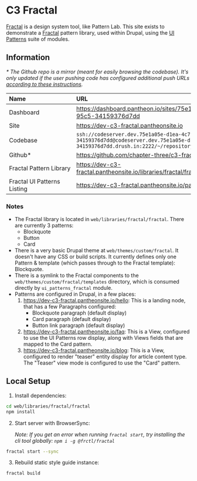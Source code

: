 # C3 Fractal

[Fractal](https://fractal.build) is a design system tool, like Pattern Lab. This site exists to demonstrate a [Fractal](https://fractal.build) pattern library, used within Drupal, using the [UI Patterns](https://drupal.org/project/ui_patterns) suite of modules.

## Information


_* The Github repo is a mirror (meant for easily browsing the codebase). It's only updated if the user pushing code has configured additional push URLs [according to these instructions](https://github.com/chapter-three/wiki/blob/master/Chapter%20Three/Developers/GIT.md#push-to-multiple-remotes-by-default)._

| Name | URL  |
| :--- | :--- |
| Dashboard | https://dashboard.pantheon.io/sites/75e1a05e-d1ea-4c7f-95c5-34159376d7dd |
| Site | https://dev-c3-fractal.pantheonsite.io |
| Codebase | `ssh://codeserver.dev.75e1a05e-d1ea-4c7f-95c5-34159376d7dd@codeserver.dev.75e1a05e-d1ea-4c7f-95c5-34159376d7dd.drush.in:2222/~/repository.git` |
| Github* | https://github.com/chapter-three/c3-fractal |
| <nobr>Fractal Pattern Library<nobr> | https://dev-c3-fractal.pantheonsite.io/libraries/fractal/fractal/build/index.html |
| Fractal UI Patterns Listing | https://dev-c3-fractal.pantheonsite.io/patterns

### Notes

- The Fractal library is located in `web/libraries/fractal/fractal`. There are currently 3 patterns:
  - Blockquote
  - Button
  - Card
- There is a very basic Drupal theme at `web/themes/custom/fractal`. It doesn't have any CSS or build scripts. It currently defines only one Pattern & template (which passes through to the Fractal template): Blockquote.
- There is a symlink to the Fractal components to the `web/themes/custom/fractal/templates` directory, which is consumed directly by `ui_patterns_fractal` module.
- Patterns are configured in Drupal, in a few places:
  1. https://dev-c3-fractal.pantheonsite.io/hello: This is a landing node, that has a few Paragraphs configured:
      - Blockquote paragraph (default display)
      - Card paragraph (default display)
      - Button link paragraph (default display)
  2. https://dev-c3-fractal.pantheonsite.io/faq: This is a View, configured to use the UI Patterns row display, along with Views fields that are mapped to the Card pattern.
  3. https://dev-c3-fractal.pantheonsite.io/blog: This is a View, configured to render "teaser" entity display for article content type. The "Teaser" view mode is configured to use the "Card" pattern.

## Local Setup

1. Install dependencies:

```sh
cd web/libraries/fractal/fractal
npm install
```

2. Start server with BrowserSync:

    _Note:  If you get an error when running `fractal start`, try installing the cli tool globally: `npm i -g @frctl/fractal`_

```sh
fractal start --sync
```

3. Rebuild static style guide instance:

  ```sh
fractal build
```
